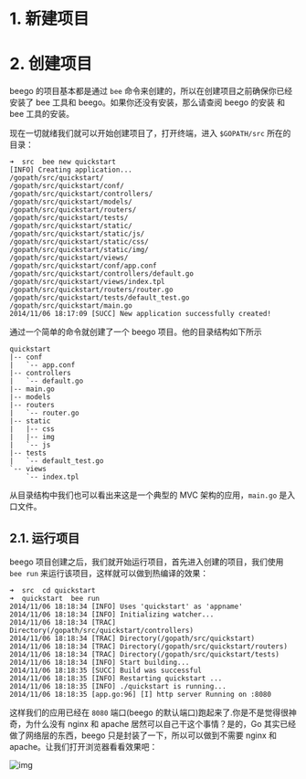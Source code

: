 # 1. 新建项目

# 2. 创建项目

beego 的项目基本都是通过 `bee` 命令来创建的，所以在创建项目之前确保你已经安装了 bee 工具和 beego。如果你还没有安装，那么请查阅 beego 的安装 和 bee 工具的安装。

现在一切就绪我们就可以开始创建项目了，打开终端，进入 `$GOPATH/src` 所在的目录：

```
➜  src  bee new quickstart
[INFO] Creating application...
/gopath/src/quickstart/
/gopath/src/quickstart/conf/
/gopath/src/quickstart/controllers/
/gopath/src/quickstart/models/
/gopath/src/quickstart/routers/
/gopath/src/quickstart/tests/
/gopath/src/quickstart/static/
/gopath/src/quickstart/static/js/
/gopath/src/quickstart/static/css/
/gopath/src/quickstart/static/img/
/gopath/src/quickstart/views/
/gopath/src/quickstart/conf/app.conf
/gopath/src/quickstart/controllers/default.go
/gopath/src/quickstart/views/index.tpl
/gopath/src/quickstart/routers/router.go
/gopath/src/quickstart/tests/default_test.go
/gopath/src/quickstart/main.go
2014/11/06 18:17:09 [SUCC] New application successfully created!
```

通过一个简单的命令就创建了一个 beego 项目。他的目录结构如下所示

```
quickstart
|-- conf
|   `-- app.conf
|-- controllers
|   `-- default.go
|-- main.go
|-- models
|-- routers
|   `-- router.go
|-- static
|   |-- css
|   |-- img
|   `-- js
|-- tests
|   `-- default_test.go
`-- views
    `-- index.tpl
```

从目录结构中我们也可以看出来这是一个典型的 MVC 架构的应用，`main.go` 是入口文件。

## 2.1. 运行项目

beego 项目创建之后，我们就开始运行项目，首先进入创建的项目，我们使用 `bee run` 来运行该项目，这样就可以做到热编译的效果：

```
➜  src  cd quickstart
➜  quickstart  bee run
2014/11/06 18:18:34 [INFO] Uses 'quickstart' as 'appname'
2014/11/06 18:18:34 [INFO] Initializing watcher...
2014/11/06 18:18:34 [TRAC] Directory(/gopath/src/quickstart/controllers)
2014/11/06 18:18:34 [TRAC] Directory(/gopath/src/quickstart)
2014/11/06 18:18:34 [TRAC] Directory(/gopath/src/quickstart/routers)
2014/11/06 18:18:34 [TRAC] Directory(/gopath/src/quickstart/tests)
2014/11/06 18:18:34 [INFO] Start building...
2014/11/06 18:18:35 [SUCC] Build was successful
2014/11/06 18:18:35 [INFO] Restarting quickstart ...
2014/11/06 18:18:35 [INFO] ./quickstart is running...
2014/11/06 18:18:35 [app.go:96] [I] http server Running on :8080
```

这样我们的应用已经在 `8080` 端口(beego 的默认端口)跑起来了.你是不是觉得很神奇，为什么没有 nginx 和 apache 居然可以自己干这个事情？是的，Go 其实已经做了网络层的东西，beego 只是封装了一下，所以可以做到不需要 nginx 和 apache。让我们打开浏览器看看效果吧：

![img](https://s2.loli.net/2022/04/11/s5exAdFElpkSh1v.png)



